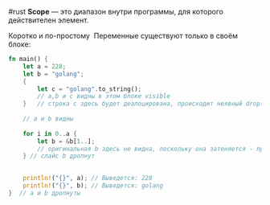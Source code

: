#rust 
**Scope** — это диапазон внутри программы, для которого действителен элемент.

Коротко и по-простому  Переменные существуют только в своём блоке:

```rust
fn main() {
    let a = 228;
    let b = "golang";
    {
        let c = "golang".to_string();
        // a,b и c видны в этом блоке visible
    }   // строка c здесь будет деалоцирована, происходит неявный drop()
    
    // a и b видны
    
    for i in 0..a {
        let b = &b[1..];
        // оригинальная b здесь не видна, поскольку она затеняется - происходит shadowing.
    } // слайс b дропнут
    

    println!("{}", a); // Выведется: 228
    println!("{}", b); // Выведется: golang
}  // a и b дропнуты
```